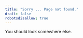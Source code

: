```yaml
---
title: "Sorry ... Page not found."
draft: false
robotsdisallow: true
---
```


You should look somewhere else.